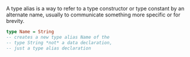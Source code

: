 A type alias is a way to refer to a type constructor or type constant by an alternate name, usually to communicate something more specific or for brevity.
```Haskell
type Name = String
-- creates a new type alias Name of the
-- type String *not* a data declaration,
-- just a type alias declaration
```

